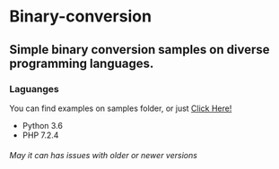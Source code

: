# Binary-conversion
## Simple binary conversion samples on diverse programming languages.

### Laguanges
You can find examples on samples folder, or just [Click Here!](https://github.com/FXXDEV/Binary-conversion/tree/master/samples)

* Python 3.6
* PHP 7.2.4



###### May it can has issues with older or newer versions

